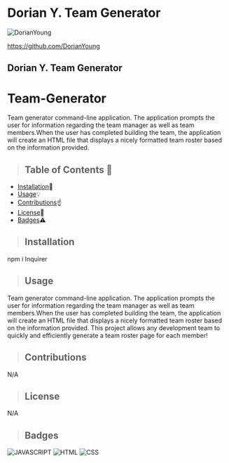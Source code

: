 # Dorian Y. Team Generator





![DorianYoung](https://media.giphy.com/media/Jr5e0Bs2Ts4JmZxAFo/giphy.gif)

https://github.com/DorianYoung
    
<h2>Dorian Y. Team Generator</h2>
    
# Team-Generator
Team generator command-line application. The application prompts the user for information regarding the team manager as well as team members.When the user has completed building the team, the application will create an HTML file that displays a nicely formatted team roster based on the information provided.
    
    
>  ## **Table of Contents** :notebook:
    
    
* [Installation](#Installation):wrench:
* [Usage](#Usage):bulb:
* [Contributions](#Contributions):point_up:
* [License](#License):lock_with_ink_pen:
* [Badges](#Badges):warning:
    
    
    
> ## Installation
    
npm i Inquirer 
    
    
> ## Usage
    
Team generator command-line application. The application prompts the user for information regarding the team manager as well as team members.When the user has completed building the team, the application will create an HTML file that displays a nicely formatted team roster based on the information provided. This project allows any development team to quickly and efficiently generate a team roster page for each member!
    
    
> ## Contributions
    
N/A
    
    

> ## License
    
N/A
    
    
    
> ## Badges
    
![JAVASCRIPT](https://img.shields.io/badge/JAVASCRIPT-100%25-green)
![HTML](https://img.shields.io/badge/HTML-100%25-green)
![CSS](https://img.shields.io/badge/CSS-100%25-green)
    
